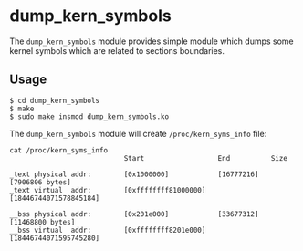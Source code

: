 # dump_kern_symbols

The `dump_kern_symbols` module provides simple module which dumps some kernel symbols which are related
to sections boundaries.

## Usage

```
$ cd dump_kern_symbols
$ make
$ sudo make insmod dump_kern_symbols.ko
```

The `dump_kern_symbols` module will create `/proc/kern_syms_info` file:

```
cat /proc/kern_syms_info 
                     		Start                  End			Size

_text physical addr: 		[0x1000000]            [16777216]		[7906806 bytes]
_text virtual  addr: 		[0xffffffff81000000]   [18446744071578845184]

__bss physical addr: 		[0x201e000]            [33677312]		[11468800 bytes]
__bss virtual  addr: 		[0xffffffff8201e000]   [18446744071595745280]
```